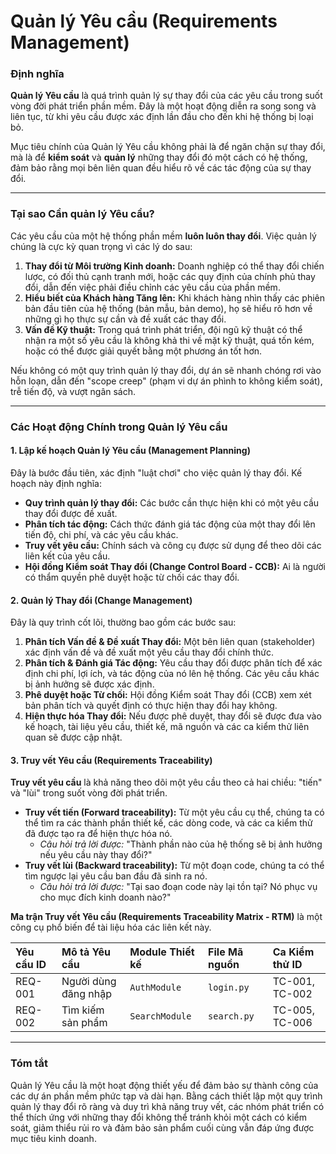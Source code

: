 # Quản lý Yêu cầu (Requirements Management)

### Định nghĩa

**Quản lý Yêu cầu** là quá trình quản lý sự thay đổi của các yêu cầu trong suốt vòng đời phát triển phần mềm. Đây là một hoạt động diễn ra song song và liên tục, từ khi yêu cầu được xác định lần đầu cho đến khi hệ thống bị loại bỏ.

Mục tiêu chính của Quản lý Yêu cầu không phải là để ngăn chặn sự thay đổi, mà là để **kiểm soát** và **quản lý** những thay đổi đó một cách có hệ thống, đảm bảo rằng mọi bên liên quan đều hiểu rõ về các tác động của sự thay đổi.

---

### Tại sao Cần quản lý Yêu cầu?

Các yêu cầu của một hệ thống phần mềm **luôn luôn thay đổi**. Việc quản lý chúng là cực kỳ quan trọng vì các lý do sau:

1.  **Thay đổi từ Môi trường Kinh doanh:** Doanh nghiệp có thể thay đổi chiến lược, có đối thủ cạnh tranh mới, hoặc các quy định của chính phủ thay đổi, dẫn đến việc phải điều chỉnh các yêu cầu của phần mềm.
2.  **Hiểu biết của Khách hàng Tăng lên:** Khi khách hàng nhìn thấy các phiên bản đầu tiên của hệ thống (bản mẫu, bản demo), họ sẽ hiểu rõ hơn về những gì họ thực sự cần và đề xuất các thay đổi.
3.  **Vấn đề Kỹ thuật:** Trong quá trình phát triển, đội ngũ kỹ thuật có thể nhận ra một số yêu cầu là không khả thi về mặt kỹ thuật, quá tốn kém, hoặc có thể được giải quyết bằng một phương án tốt hơn.

Nếu không có một quy trình quản lý thay đổi, dự án sẽ nhanh chóng rơi vào hỗn loạn, dẫn đến "scope creep" (phạm vi dự án phình to không kiểm soát), trễ tiến độ, và vượt ngân sách.

---

### Các Hoạt động Chính trong Quản lý Yêu cầu

#### 1. Lập kế hoạch Quản lý Yêu cầu (Management Planning)

Đây là bước đầu tiên, xác định "luật chơi" cho việc quản lý thay đổi. Kế hoạch này định nghĩa:

- **Quy trình quản lý thay đổi:** Các bước cần thực hiện khi có một yêu cầu thay đổi được đề xuất.
- **Phân tích tác động:** Cách thức đánh giá tác động của một thay đổi lên tiến độ, chi phí, và các yêu cầu khác.
- **Truy vết yêu cầu:** Chính sách và công cụ được sử dụng để theo dõi các liên kết của yêu cầu.
- **Hội đồng Kiểm soát Thay đổi (Change Control Board - CCB):** Ai là người có thẩm quyền phê duyệt hoặc từ chối các thay đổi.

#### 2. Quản lý Thay đổi (Change Management)

Đây là quy trình cốt lõi, thường bao gồm các bước sau:

1.  **Phân tích Vấn đề & Đề xuất Thay đổi:** Một bên liên quan (stakeholder) xác định vấn đề và đề xuất một yêu cầu thay đổi chính thức.
2.  **Phân tích & Đánh giá Tác động:** Yêu cầu thay đổi được phân tích để xác định chi phí, lợi ích, và tác động của nó lên hệ thống. Các yêu cầu khác bị ảnh hưởng sẽ được xác định.
3.  **Phê duyệt hoặc Từ chối:** Hội đồng Kiểm soát Thay đổi (CCB) xem xét bản phân tích và quyết định có thực hiện thay đổi hay không.
4.  **Hiện thực hóa Thay đổi:** Nếu được phê duyệt, thay đổi sẽ được đưa vào kế hoạch, tài liệu yêu cầu, thiết kế, mã nguồn và các ca kiểm thử liên quan sẽ được cập nhật.

#### 3. Truy vết Yêu cầu (Requirements Traceability)

**Truy vết yêu cầu** là khả năng theo dõi một yêu cầu theo cả hai chiều: "tiến" và "lùi" trong suốt vòng đời phát triển.

- **Truy vết tiến (Forward traceability):** Từ một yêu cầu cụ thể, chúng ta có thể tìm ra các thành phần thiết kế, các dòng code, và các ca kiểm thử đã được tạo ra để hiện thực hóa nó.
  - _Câu hỏi trả lời được:_ "Thành phần nào của hệ thống sẽ bị ảnh hưởng nếu yêu cầu này thay đổi?"
- **Truy vết lùi (Backward traceability):** Từ một đoạn code, chúng ta có thể tìm ngược lại yêu cầu ban đầu đã sinh ra nó.
  - _Câu hỏi trả lời được:_ "Tại sao đoạn code này lại tồn tại? Nó phục vụ cho mục đích kinh doanh nào?"

**Ma trận Truy vết Yêu cầu (Requirements Traceability Matrix - RTM)** là một công cụ phổ biến để tài liệu hóa các liên kết này.

| Yêu cầu ID | Mô tả Yêu cầu        | Module Thiết kế | File Mã nguồn | Ca Kiểm thử ID |
| :--------- | :------------------- | :-------------- | :------------ | :------------- |
| REQ-001    | Người dùng đăng nhập | `AuthModule`    | `login.py`    | TC-001, TC-002 |
| REQ-002    | Tìm kiếm sản phẩm    | `SearchModule`  | `search.py`   | TC-005, TC-006 |

---

### Tóm tắt

Quản lý Yêu cầu là một hoạt động thiết yếu để đảm bảo sự thành công của các dự án phần mềm phức tạp và dài hạn. Bằng cách thiết lập một quy trình quản lý thay đổi rõ ràng và duy trì khả năng truy vết, các nhóm phát triển có thể thích ứng với những thay đổi không thể tránh khỏi một cách có kiểm soát, giảm thiểu rủi ro và đảm bảo sản phẩm cuối cùng vẫn đáp ứng được mục tiêu kinh doanh.
